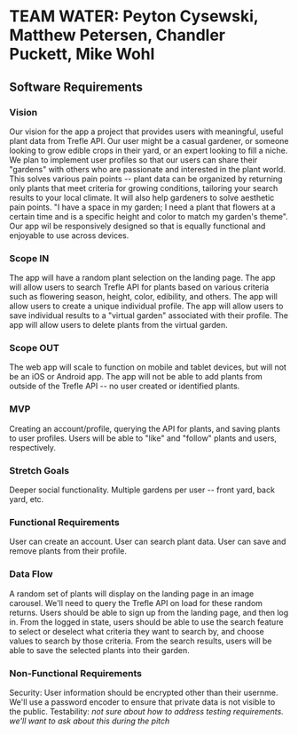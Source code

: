 # TEAM WATER: Peyton Cysewski, Matthew Petersen, Chandler Puckett, Mike Wohl

## Software Requirements

### Vision
Our vision for the app a project that provides users with meaningful, useful plant data from Trefle API. Our user might be a casual gardener, or someone looking to grow edible crops in their yard, or an expert looking to fill a niche. 
We plan to implement user profiles so that our users can share their "gardens" with others who are passionate and interested in the plant world.
This solves various pain points -- plant data can be organized by returning only plants that meet criteria for growing conditions, tailoring your search results to your local climate.
It will also help gardeners to solve aesthetic pain points. "I have a space in my garden; I need a plant that flowers at a certain time and is a specific height and color to match my garden's theme".
Our app wil be responsively designed so that is equally functional and enjoyable to use across devices.


### Scope IN
The app will have a random plant selection on the landing page.
The app will allow users to search Trefle API for plants based on various criteria such as flowering season, height, color, edibility, and others.
The app will allow users to create a unique individual profile.
The app will allow users to save individual results to a "virtual garden" associated with their profile.
The app will allow users to delete plants from the virtual garden.

### Scope OUT
The web app will scale to function on mobile and tablet devices, but will not be an iOS or Android app.
The app will not be able to add plants from outside of the Trefle API -- no user created or identified plants.

### MVP
Creating an account/profile, querying the API for plants, and saving plants to user profiles. Users will be able to "like" and "follow" plants and users, respectively.

### Stretch Goals
Deeper social functionality.
Multiple gardens per user --  front yard, back yard, etc.

### Functional Requirements

User can create an account.
User can search plant data.
User can save and remove plants from their profile.

### Data Flow
A random set of plants will display on the landing page in an image carousel. We'll need to query the Trefle API on load for these random returns. Users should
be able to sign up from the landing page, and then log in. From the logged in state, users should be able to use the search feature to select or deselect what criteria
they want to search by, and choose values to search by those criteria. From the search results, users will be able to save the selected plants into their garden.

### Non-Functional Requirements

Security: User information should be encrypted other than their usernme. We'll use a password encoder to ensure that private data is not visible to the public.
Testability: *not sure about how to address testing requirements. we'll want to ask about this during the pitch*

